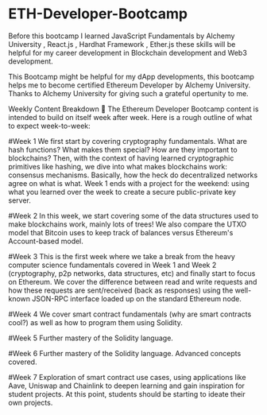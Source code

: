 # ETH-Developer-Bootcamp

Before this bootcamp I learned JavaScript Fundamentals by Alchemy University , React.js , Hardhat Framework , Ether.js
these skills will be helpful for my career development in Blockchain development and Web3 development.

This Bootcamp might be helpful for my dApp developments, this bootcamp helps me to become certified Ethereum Developer
by Alchemy University. Thanks to Alchemy University for giving such a grateful opertunity to me.

Weekly Content Breakdown 📝
The Ethereum Developer Bootcamp content is intended to build on itself week after week. Here is a rough outline of what to expect week-to-week:

#Week 1
We first start by covering cryptography fundamentals. What are hash functions? What makes them special? How are they important to blockchains? Then, with the context of having learned cryptographic primitives like hashing, we dive into what makes blockchains work: consensus mechanisms. Basically, how the heck do decentralized networks agree on what is what. Week 1 ends with a project for the weekend: using what you learned over the week to create a secure public-private key server.

#Week 2
In this week, we start covering some of the data structures used to make blockchains work, mainly lots of trees! We also compare the UTXO model that Bitcoin uses to keep track of balances versus Ethereum's Account-based model.

#Week 3
This is the first week where we take a break from the heavy computer science fundamentals covered in Week 1 and Week 2 (cryptography, p2p networks, data structures, etc) and finally start to focus on Ethereum. We cover the difference between read and write requests and how these requests are sent/received (back as responses) using the well-known JSON-RPC interface loaded up on the standard Ethereum node.

#Week 4
We cover smart contract fundamentals (why are smart contracts cool?) as well as how to program them using Solidity.

#Week 5
Further mastery of the Solidity language.

#Week 6
Further mastery of the Solidity language. Advanced concepts covered.

#Week 7
Exploration of smart contract use cases, using applications like Aave, Uniswap and Chainlink to deepen learning and gain inspiration for student projects. At this point, students should be starting to ideate their own projects.

